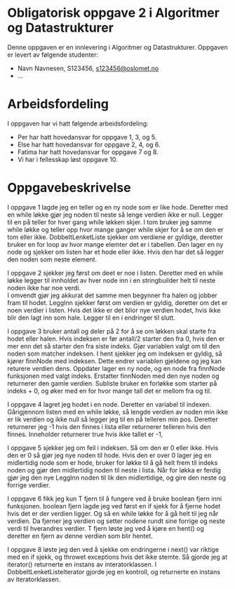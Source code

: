 # Obligatorisk oppgave 2 i Algoritmer og Datastrukturer

Denne oppgaven er en innlevering i Algoritmer og Datastrukturer. 
Oppgaven er levert av følgende studenter:
* Navn Navnesen, S123456, s123456@oslomet.no
* ...

# Arbeidsfordeling

I oppgaven har vi hatt følgende arbeidsfordeling:
* Per har hatt hovedansvar for oppgave 1, 3, og 5. 
* Else har hatt hovedansvar for oppgave 2, 4, og 6. 
* Fatima har hatt hovedansvar for oppgave 7 og 8. 
* Vi har i fellesskap løst oppgave 10. 

# Oppgavebeskrivelse

I oppgave 1 lagde jeg en teller og en ny node som er like hode.
Deretter med en while løkke gjør jeg noden til neste så lenge verdien ikke er null.
Legger til en på teller for hver gang while løkken skjer.
I tom bruker jeg samme while løkke og teller opp hvor mange ganger while skjer for å se om den er tom eller ikke.
DobbeltLenketListe sjekker om verdiene er gyldige, deretter bruker en for loop av hvor mange elemter det er i tabellen. Den lager en ny node og sjekker om listen har et hode eller ikke. Hvis den har det så legger den noden som neste element.

I oppgave 2 sjekker jeg først om deet er noe i listen.
Deretter med en while løkke legger til innholdet av hver node inn i en stringbuilder helt til neste noden ikke har noe verdi.  
I omvendt gjør jeg akkurat det samme men begynner fra halen og jobber fram til hodet. LeggInn sjekker først om verdien er gyldig,
deretter om det er noen verdier i listen. Hvis det ikke er det blior nye verdien hodet, hvis ikke blir den lagt inn som hale. Legger til en i endringer til slutt.

I oppgave 3 bruker antall og deler på 2 for å se om løkken skal starte fra hodet eller halen. Hvis indeksen er før antall/2 starter den fra 0,
hvis den er mer enn det så starter den fra siste indeks. Gjør variablen valgt om til den noden som matcher indeksen. I hent sjekker jeg om indeksen er gyldig,
så kjører finnNode med indeksen. Dette endrer variablen gjeldene og jeg kan returere verdien dens. Oppdater lager en ny node, og en node fra finnNode funksjonen med valgt indeks.
Erstatter finnNoden med den nye noden og returnerer den gamle verdien. Subliste bruker en forløkke som starter på indeks + 0, og øker med en for hvor mange tall det er mellom fra og til.

I oppgave 4 lagret jeg hodet i en node. Deretter en variabel til indexen. Gårigjennom listen med en while løkke,
så lengde verdien av noden min ikke er lik verdien og ikke null så legger jeg til en på telleren min pos.
Deretter returnerer jeg -1 hvis den finnes i lista eller returnerer telleren hvis den finnes. Inneholder returnerer true hvis ikke tallet er -1,

I oppgave 5 sjekker jeg om feil i indeksen. Så om den er 0 eller ikke. Hvis den er 0 så gjør jeg nye noden til hode.
Hvis den er over 0 lager jeg en midlertidig node som er hode, bruker for løkke til å gå helt frem til indeks noden og gjør
den midlertidig noden til neste i lista. Når for løkka er ferdig gjør jeg den nye LeggInn noden til lik den midlertidige, og gire den neste og forrige verdier.

I oppgave 6 fikk jeg kun T fjern til å fungere ved å bruke boolean fjern inni funksjonen. boolean fjern lagde jeg ved først en if sjekk
for å fjerne hodet hvis det er der verdien ligger. Og så en while løkke for å gå helt til jeg når verdien. Da fjerner jeg verdien og setter nodene rundt
sine forrige og neste verdi til hverandres verdier. T fjern løste jeg ved å kjøre en hent() og deretter en fjern av denne verdien som blir hentet.

I oppgave 8 løste jeg den ved å sjekke om endringerne i next() var riktige med en if sjekk, og throwet exceptions hvis det ikke stemte.
Så gjorde jeg at iterator() returnerte en instans av interatorklassen. I DobbeltLenketListeIterator gjorde jeg en kontroll, og returnerte en instans av iteratorklassen.
